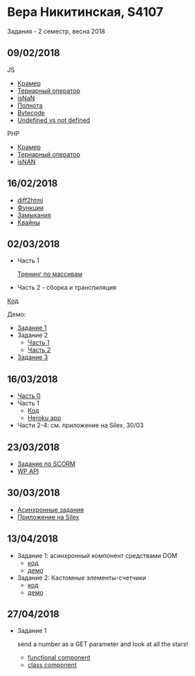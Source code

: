 # Вера Никитинская, S4107

Задания - 2 семестр, весна 2018

## 09/02/2018
JS

- [Крамер](0902/kramer.js)
- [Тернарный оператор](0902/ternary1.js)
- [isNaN](0902/isnan.js)
- [Полнота](0902/jsfck.js)
- [Bytecode](0902/bytecode.md)
- [Undefined vs not defined](0902/undef.md)

PHP
- [Крамер](0902/kramer.php)
- [Тернарный оператор](0902/ternary.php)
- [isNAN](0902/isnan.php)

## 16/02/2018
- [diff2html](1602/part1/)
- [Функции](1602/part2/)
- [Замыкания](1602/part4/)
- [Квайны](1602/part3/)


## 02/03/2018
- Часть 1

  [Тренинг по массивам](https://codepen.io/nikitinskaya/pen/XEKxWp)
- Часть 2 - сборка и транспиляция

[Код](0203/)

Демо:
  - [Задание 1](http://nikitinskaya.me/gossjs-sem2/0203/task1)
  - Задание 2
    - [Часть 1](http://nikitinskaya.me/gossjs-sem2/0203/task2/part1)
    - [Часть 2](http://nikitinskaya.me/gossjs-sem2/0203/task2/part2)
  - [Задание 3](http://nikitinskaya.me/gossjs-sem2/0203/task3)

## 16/03/2018
- [Часть 0](1603/part0/)
- Часть 1
  - [Код](https://github.com/nikitinskaya/1603-part1)
  - [Heroku app](https://boiling-castle-92735.herokuapp.com/)
- Части 2-4: см. приложение на Silex, 30/03

## 23/03/2018
- [Задание по SCORM](2303/scorm/)
- [WP API](2303/part1-2/)

## 30/03/2018
- [Асинхронные задания](https://codepen.io/nikitinskaya/pen/EEEwOZ)
- [Приложение на Silex](https://github.com/nikitinskaya/silex-app-sem2)

## 13/04/2018
- Задание 1: асинхронный компонент средствами DOM
  - [код](1304/part1)
  - [демо](http://nikitinskaya.me/gossjs-sem2/1304/part1/)
- Задание 2: Кастомные элементы-счетчики
  - [код](1304/part2)
  - [демо](http://nikitinskaya.me/gossjs-sem2/1304/part2/)

## 27/04/2018
- Задание 1

    send a number as a GET parameter and look at all the stars!
  - [functional component](https://kodaktor.ru/7487418?5)
  - [class component](https://kodaktor.ru/7487418_44b67?8)
